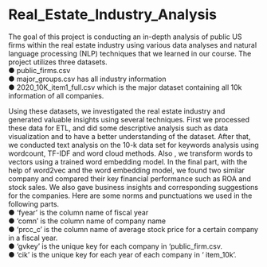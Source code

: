 # Real_Estate_Industry_Analysis

The goal of this project is conducting an in-depth analysis of public US firms within the real estate industry using various data analyses and natural language processing (NLP) techniques
that we learned in our course. The project utilizes three datasets.</br>
● public_firms.csv</br>
● major_groups.csv has all industry information</br>
● 2020_10K_item1_full.csv which is the major dataset containing all 10k information of all companies.</br>

Using these datasets, we investigated the real estate industry and generated valuable insights
using several techniques. First we processed these data for ETL, and did some descriptive
analysis such as data visualization and to have a better understanding of the dataset. After that,
we conducted text analysis on the 10-k data set for keywords analysis using wordcount, TF-IDF
and word cloud methods. Also , we transform words to vectors using a trained word embedding
model. In the final part, with the help of word2vec and the word embedding model, we found
two similar company and compared their key financial performance such as ROA and stock
sales. We also gave business insights and corresponding suggestions for the companies.
Here are some norms and punctuations we used in the following parts.</br>
● ‘fyear’ is the column name of fiscal year</br>
● ‘comn’ is the column name of company name</br>
● ‘prcc_c’ is the column name of average stock price for a certain company in a fiscal year.</br>
● ‘gvkey’ is the unique key for each company in ‘public_firm.csv.</br>
● ‘cik’ is the unique key for each year of each company in ‘ item_10k’.</br>
